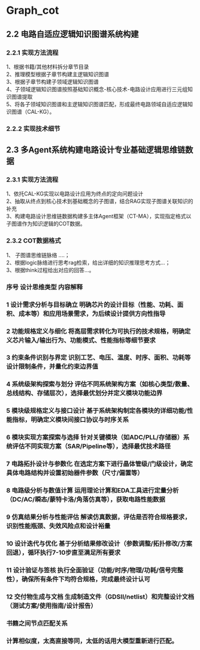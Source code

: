 # Graph_cot
## 2.2 电路自适应逻辑知识图谱系统构建
### 2.2.1 实现方法流程
1、根据书籍/其他材料拆分章节目录  
2、推理模型根据子章节构建主逻辑知识图谱  
3、根据子章节构建子领域逻辑知识图谱  
4、子领域逻辑知识图谱按照基础知识概念-核心技术-电路设计应用进行三元组知识图谱提取  
5、将各子领域知识图谱和主逻辑知识图谱匹配，形成最终电路领域自适应逻辑知识图谱（CAL-KG）。  

### 2.2.2 实现技术细节

## 2.3 多Agent系统构建电路设计专业基础逻辑思维链数据
### 2.3.1 实现方法流程
1、依托CAL-KG实现以电路设计应用为终点的定向问题设计  
2、抽取从终点到核心技术到基础概念的子图谱，结合RAG实现子图谱关联知识的补充  
3、构建电路设计思维链数据构建多主体Agent框架（CT-MA），实现指定格式以子图谱作为知识逻辑的COT数据。  

### 2.3.2 COT数据格式
1、 子图谱思维链脉络<logic> ....<logic>；  
2、根据logic脉络进行思考rag检索，给出详细的知识推理思考方式<think>...<think>；  
3、根据think过程给出对应的回答<answer>...<answer>。

### 序号	设计思维类型	内容解释
### 1	设计需求分析与目标确立	明确芯片的设计目标（性能、功耗、面积、成本等）和应用场景需求，为后续设计提供方向性指导
### 2	功能规格定义与细化	将高层需求转化为可执行的技术规格，明确定义芯片输入/输出行为、功能模式、性能指标等细节要求
### 3	约束条件识别与界定	识别工艺、电压、温度、时序、面积、功耗等设计限制条件，并量化约束边界值
### 4	系统级架构探索与划分	评估不同系统架构方案（如核心类型/数量、总线结构、存储层次），选择最优划分并定义模块功能边界
### 5	模块级规格定义与接口设计	基于系统架构制定各模块的详细功能/性能指标，明确定义模块间接口协议与时序关系
### 6	模块实现方案探索与选择	针对关键模块（如ADC/PLL/存储器）系统评估不同实现方案（SAR/Pipeline等），选择最优技术路径
### 7	电路拓扑设计与参数化	在选定方案下进行晶体管级/门级设计，确定具体电路结构并设置初始器件参数（尺寸/偏置等）
### 8	电路级分析与数值计算	运用理论计算和EDA工具进行定量分析（DC/AC/瞬态/蒙特卡洛/角落仿真等），获取电路性能数据
### 9	仿真结果分析与性能评估	解读仿真数据，评估是否符合规格要求，识别性能瓶颈、失效风险点和设计裕量
### 10	设计迭代与优化	基于分析结果修改设计（参数调整/拓扑修改/方案回退），循环执行7-10步直至满足所有要求
### 11	设计验证与签核	执行全面验证（功能/时序/物理/功耗/信号完整性），确保所有条件下均符合规格，完成最终设计认可
### 12	交付物生成与文档	生成制造文件（GDSII/netlist）和完整设计文档（测试方案/使用指南/设计报告）
### 书籍之间节点匹配关系
### 计算相似度，太高直接等同，太低的话用大模型重新进行匹配。
